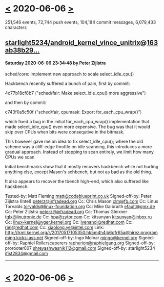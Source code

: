 # [<](2020-06-05.md) 2020-06-06 [>](2020-06-07.md)

251,546 events, 72,744 push events, 104,184 commit messages, 6,079,433 characters


## [starlight5234/android_kernel_vince_unitrix](https://github.com/starlight5234/android_kernel_vince_unitrix)@[163ab38b29...](https://github.com/starlight5234/android_kernel_vince_unitrix/commit/163ab38b2933e82e4f81b3d9187b6d98a66e59b0)
#### Saturday 2020-06-06 23:34:48 by Peter Zijlstra

sched/core: Implement new approach to scale select_idle_cpu()

Hackbench recently suffered a bunch of pain, first by commit:

  4c77b18cf8b7 ("sched/fair: Make select_idle_cpu() more aggressive")

and then by commit:

  c743f0a5c50f ("sched/fair, cpumask: Export for_each_cpu_wrap()")

which fixed a bug in the initial for_each_cpu_wrap() implementation
that made select_idle_cpu() even more expensive. The bug was that it
would skip over CPUs when bits were consequtive in the bitmask.

This however gave me an idea to fix select_idle_cpu(); where the old
scheme was a cliff-edge throttle on idle scanning, this introduces a
more gradual approach. Instead of stopping to scan entirely, we limit
how many CPUs we scan.

Initial benchmarks show that it mostly recovers hackbench while not
hurting anything else, except Mason's schbench, but not as bad as the
old thing.

It also appears to recover the tbench high-end, which also suffered like
hackbench.

Tested-by: Matt Fleming <matt@codeblueprint.co.uk>
Signed-off-by: Peter Zijlstra (Intel) <peterz@infradead.org>
Cc: Chris Mason <clm@fb.com>
Cc: Linus Torvalds <torvalds@linux-foundation.org>
Cc: Mike Galbraith <efault@gmx.de>
Cc: Peter Zijlstra <peterz@infradead.org>
Cc: Thomas Gleixner <tglx@linutronix.de>
Cc: hpa@zytor.com
Cc: kitsunyan <kitsunyan@inbox.ru>
Cc: linux-kernel@vger.kernel.org
Cc: lvenanci@redhat.com
Cc: riel@redhat.com
Cc: xiaolong.ye@intel.com
Link: http://lkml.kernel.org/r/20170517105350.hk5m4h4jb6dfr65a@hirez.programming.kicks-ass.net
Signed-off-by: Ingo Molnar <mingo@kernel.org>
Signed-off-by: Raphiel Rollerscaperers <rapherion@raphielgang.org>
Signed-off-by: prorooter007 <shreyashwasnik112@gmail.com>
Signed-off-by: starlight5234 <ifist2834@gmail.com>

---

# [<](2020-06-05.md) 2020-06-06 [>](2020-06-07.md)

